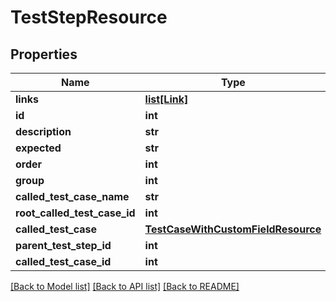 # TestStepResource

## Properties
Name | Type | Description | Notes
------------ | ------------- | ------------- | -------------
**links** | [**list[Link]**](Link.md) |  | [optional] 
**id** | **int** |  | [optional] 
**description** | **str** |  | 
**expected** | **str** |  | 
**order** | **int** |  | [optional] 
**group** | **int** |  | [optional] 
**called_test_case_name** | **str** |  | [optional] 
**root_called_test_case_id** | **int** |  | [optional] 
**called_test_case** | [**TestCaseWithCustomFieldResource**](TestCaseWithCustomFieldResource.md) |  | [optional] 
**parent_test_step_id** | **int** |  | [optional] 
**called_test_case_id** | **int** |  | [optional] 

[[Back to Model list]](../README.md#documentation-for-models) [[Back to API list]](../README.md#documentation-for-api-endpoints) [[Back to README]](../README.md)


